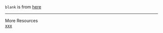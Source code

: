 `blank` is from [here](https://www.google.com)  

---

More Resources  
[xxx](https://www.google.com)  


